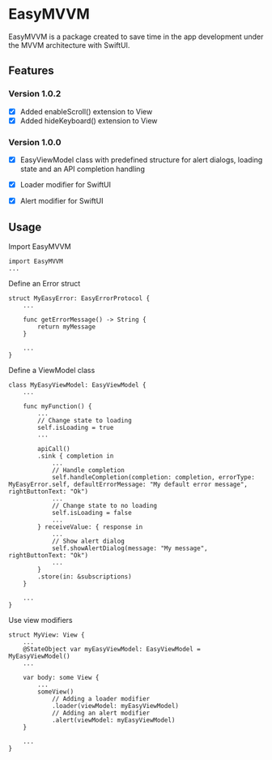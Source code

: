 # EasyMVVM

EasyMVVM is a package created to save time in the app development under the MVVM architecture with SwiftUI.

## Features

### Version 1.0.2

- [x] Added enableScroll() extension to View
- [x] Added hideKeyboard() extension to View

### Version 1.0.0

- [x] EasyViewModel class with predefined structure for alert dialogs, loading state and an API completion handling
- [x] Loader modifier for SwiftUI
- [x] Alert modifier for SwiftUI


## Usage

Import EasyMVVM

    import EasyMVVM
    ...

Define an Error struct

    struct MyEasyError: EasyErrorProtocol {
        ...

        func getErrorMessage() -> String {
            return myMessage
        }
        
        ...
    }
    
Define a ViewModel class

    class MyEasyViewModel: EasyViewModel {
        ...
            
        func myFunction() {
            ...
            // Change state to loading
            self.isLoading = true
            ...
            
            apiCall()
            .sink { completion in
                ...
                // Handle completion
                self.handleCompletion(completion: completion, errorType: MyEasyError.self, defaultErrorMessage: "My default error message", rightButtonText: "Ok") 
                ...
                // Change state to no loading
                self.isLoading = false
                ...
            } receiveValue: { response in
                ...
                // Show alert dialog
                self.showAlertDialog(message: "My message", rightButtonText: "Ok")
                ...
            }
            .store(in: &subscriptions)
        }
        
        ...
    }
    
Use view modifiers

    struct MyView: View {
        ...
        @StateObject var myEasyViewModel: EasyViewModel = MyEasyViewModel()
        ...
        
        var body: some View {
            ...
            someView()
                // Adding a loader modifier
                .loader(viewModel: myEasyViewModel)
                // Adding an alert modifier
                .alert(viewModel: myEasyViewModel)
        }
        
        ...
    }


